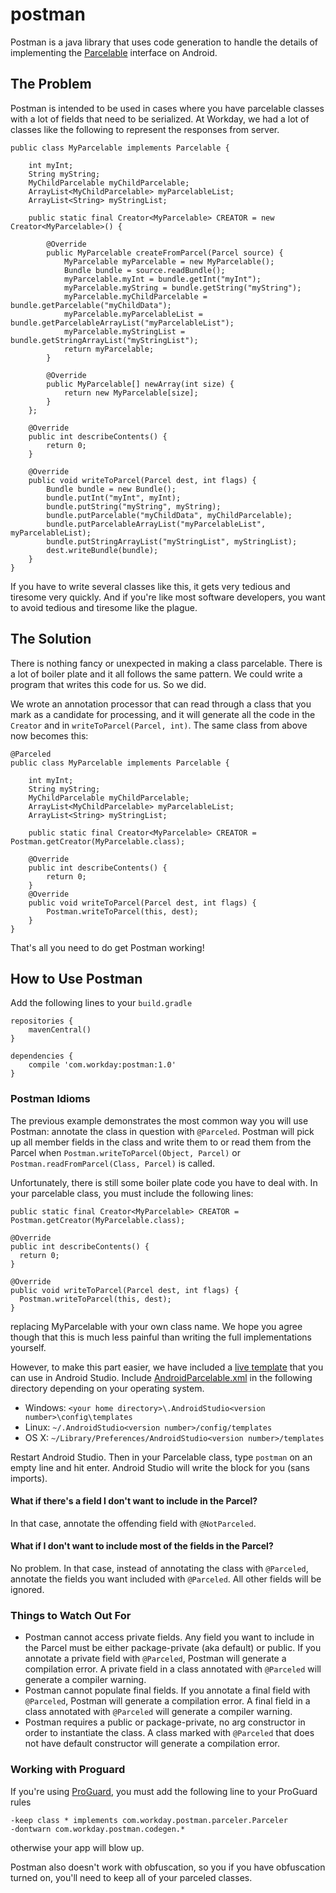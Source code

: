 # postman

Postman is a java library that uses code generation to handle the details of implementing the [Parcelable](http://developer.android.com/reference/android/os/Parcelable.html) interface on Android.

## The Problem

Postman is intended to be used in cases where you have parcelable classes with a lot of fields that need to be serialized. At Workday, we had a lot of classes like the following to represent the responses from server.

```
public class MyParcelable implements Parcelable {

    int myInt;
    String myString;
    MyChildParcelable myChildParcelable;
    ArrayList<MyChildParcelable> myParcelableList;
    ArrayList<String> myStringList;
 
    public static final Creator<MyParcelable> CREATOR = new Creator<MyParcelable>() {
 
        @Override
        public MyParcelable createFromParcel(Parcel source) {
            MyParcelable myParcelable = new MyParcelable();
            Bundle bundle = source.readBundle();
            myParcelable.myInt = bundle.getInt("myInt");
            myParcelable.myString = bundle.getString("myString");
            myParcelable.myChildParcelable = bundle.getParcelable("myChildData");
            myParcelable.myParcelableList = bundle.getParcelableArrayList("myParcelableList");
            myParcelable.myStringList = bundle.getStringArrayList("myStringList");
            return myParcelable;
        }
 
        @Override
        public MyParcelable[] newArray(int size) {
            return new MyParcelable[size];
        }
    };
 
    @Override
    public int describeContents() {
        return 0;
    }
 
    @Override
    public void writeToParcel(Parcel dest, int flags) {
        Bundle bundle = new Bundle();
        bundle.putInt("myInt", myInt);
        bundle.putString("myString", myString);
        bundle.putParcelable("myChildData", myChildParcelable);
        bundle.putParcelableArrayList("myParcelableList", myParcelableList);
        bundle.putStringArrayList("myStringList", myStringList);
        dest.writeBundle(bundle);
    }
}
```

If you have to write several classes like this, it gets very tedious and tiresome very quickly. And if you're like most software developers, you want to avoid tedious and tiresome like the plague.

## The Solution

There is nothing fancy or unexpected in making a class parcelable. There is a lot of boiler plate and it all follows the same pattern. We could write a program that writes this code for us. So we did.

We wrote an annotation processor that can read through a class that you mark as a candidate for processing, and it will generate all the code in the `Creator` and in `writeToParcel(Parcel, int)`. The same class from above now becomes this:

```
@Parceled
public class MyParcelable implements Parcelable {

    int myInt;
    String myString;
    MyChildParcelable myChildParcelable;
    ArrayList<MyChildParcelable> myParcelableList;
    ArrayList<String> myStringList;
 
    public static final Creator<MyParcelable> CREATOR = Postman.getCreator(MyParcelable.class);
 
    @Override
    public int describeContents() {
        return 0;
    }
    @Override
    public void writeToParcel(Parcel dest, int flags) {
        Postman.writeToParcel(this, dest);
    }
}
```

That's all you need to do get Postman working!

## How to Use Postman

Add the following lines to your `build.gradle`

```
repositories {
    mavenCentral()
}

dependencies {
    compile 'com.workday:postman:1.0'
}
```

### Postman Idioms

The previous example demonstrates the most common way you will use Postman: annotate the class in question with `@Parceled`. Postman will pick up all member fields in the class and write them to or read them from the Parcel when `Postman.writeToParcel(Object, Parcel)` or `Postman.readFromParcel(Class, Parcel)` is called. 

Unfortunately, there is still some boiler plate code you have to deal with. In your parcelable class, you must include the following lines:

```
public static final Creator<MyParcelable> CREATOR = Postman.getCreator(MyParcelable.class);
 
@Override
public int describeContents() {
  return 0;
}
 
@Override
public void writeToParcel(Parcel dest, int flags) {
  Postman.writeToParcel(this, dest);
}
```

replacing MyParcelable with your own class name. We hope you agree though that this is much less painful than writing the full implementations yourself.

However, to make this part easier, we have included a [live template](https://www.jetbrains.com/idea/help/live-templates.html) that you can use in Android Studio. Include [AndroidParcelable.xml](./AndroidParcelable.xml) in the following directory depending on your operating system.

- Windows: `<your home directory>\.AndroidStudio<version number>\config\templates`
- Linux: `~/.AndroidStudio<version number>/config/templates`
- OS X: `~/Library/Preferences/AndroidStudio<version number>/templates`

Restart Android Studio. Then in your Parcelable class, type `postman` on an empty line and hit enter. Android Studio will write the block for you (sans imports).

#### What if there's a field I don't want to include in the Parcel?

In that case, annotate the offending field with `@NotParceled`.

#### What if I don't want to include most of the fields in the Parcel?

No problem. In that case, instead of annotating the class with `@Parceled`, annotate the fields you want included with `@Parceled`. All other fields will be ignored.

### Things to Watch Out For

* Postman cannot access private fields. Any field you want to include in the Parcel must be either package-private (aka default) or public. If you annotate a private field with `@Parceled`, Postman will generate a compilation error. A private field in a class annotated with `@Parceled` will generate a compiler warning.
* Postman cannot populate final fields. If you annotate a final field with `@Parceled`, Postman will generate a compilation error. A final field in a class annotated with `@Parceled` will generate a compiler warning.
* Postman requires a public or package-private, no arg constructor in order to instantiate the class. A class marked with `@Parceled` that does not have default constructor will generate a compilation error.

### Working with Proguard

If you're using [ProGuard](http://proguard.sourceforge.net/), you must add the following line to your ProGuard rules

    -keep class * implements com.workday.postman.parceler.Parceler
    -dontwarn com.workday.postman.codegen.*

otherwise your app will blow up. 

Postman also doesn't work with obfuscation, so you if you have obfuscation turned on, you'll need to keep all of your parceled classes.

